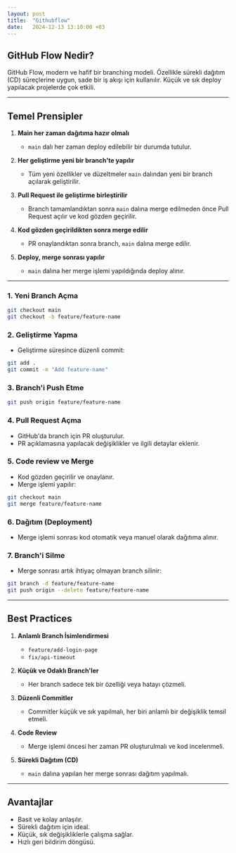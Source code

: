 ```yaml
---
layout: post
title:  "Githubflow"
date:   2024-12-13 13:10:00 +03
---
```



## GitHub Flow Nedir?
GitHub Flow, modern ve hafif bir branching modeli. Özellikle sürekli dağıtım (CD) süreçlerine uygun, sade bir iş akışı için kullanılır. Küçük ve sık deploy yapılacak projelerde çok etkili.

---

## Temel Prensipler
1. **Main her zaman dağıtıma hazır olmalı**
   - `main` dalı her zaman deploy edilebilir bir durumda tutulur.

2. **Her geliştirme yeni bir branch'te yapılır**
   - Tüm yeni özellikler ve düzeltmeler `main` dalından yeni bir branch açılarak geliştirilir.

3. **Pull Request ile geliştirme birleştirilir**
   - Branch tamamlandıktan sonra `main` dalına merge edilmeden önce Pull Request açılır ve kod gözden geçirilir.

4. **Kod gözden geçirildikten sonra merge edilir**
   - PR onaylandıktan sonra branch, `main` dalına merge edilir.

5. **Deploy, merge sonrası yapılır**
   - `main` dalına her merge işlemi yapıldığında deploy alınır.

---


### 1. Yeni Branch Açma
```bash
git checkout main
git checkout -b feature/feature-name
```

### 2. Geliştirme Yapma
- Geliştirme süresince düzenli commit:
```bash
git add .
git commit -m "Add feature-name"
```

### 3. Branch'i Push Etme
```bash
git push origin feature/feature-name
```

### 4. Pull Request Açma
- GitHub'da branch için PR oluşturulur.
- PR açıklamasına yapılacak değişiklikler ve ilgili detaylar eklenir.

### 5. Code review ve Merge
- Kod gözden geçirilir ve onaylanır.
- Merge işlemi yapılır:
```bash
git checkout main
git merge feature/feature-name
```

### 6. Dağıtım (Deployment)
- Merge işlemi sonrası kod otomatik veya manuel olarak dağıtıma alınır.

### 7. Branch'i Silme
- Merge sonrası artık ihtiyaç olmayan branch silinir:
```bash
git branch -d feature/feature-name
git push origin --delete feature/feature-name
```

---

## Best Practices

1. **Anlamlı Branch İsimlendirmesi**
   - `feature/add-login-page`
   - `fix/api-timeout`

2. **Küçük ve Odaklı Branch'ler**
   - Her branch sadece tek bir özelliği veya hatayı çözmeli.

3. **Düzenli Commitler**
   - Commitler küçük ve sık yapılmalı, her biri anlamlı bir değişiklik temsil etmeli.

4. **Code Review**
   - Merge işlemi öncesi her zaman PR oluşturulmalı ve kod incelenmeli.

5. **Sürekli Dağıtım (CD)**
   - `main` dalına yapılan her merge sonrası dağıtım yapılmalı.
---

## Avantajlar
- Basit ve kolay anlaşılır.
- Sürekli dağıtım için ideal.
- Küçük, sık değişikliklerle çalışma sağlar.
- Hızlı geri bildirim döngüsü.
